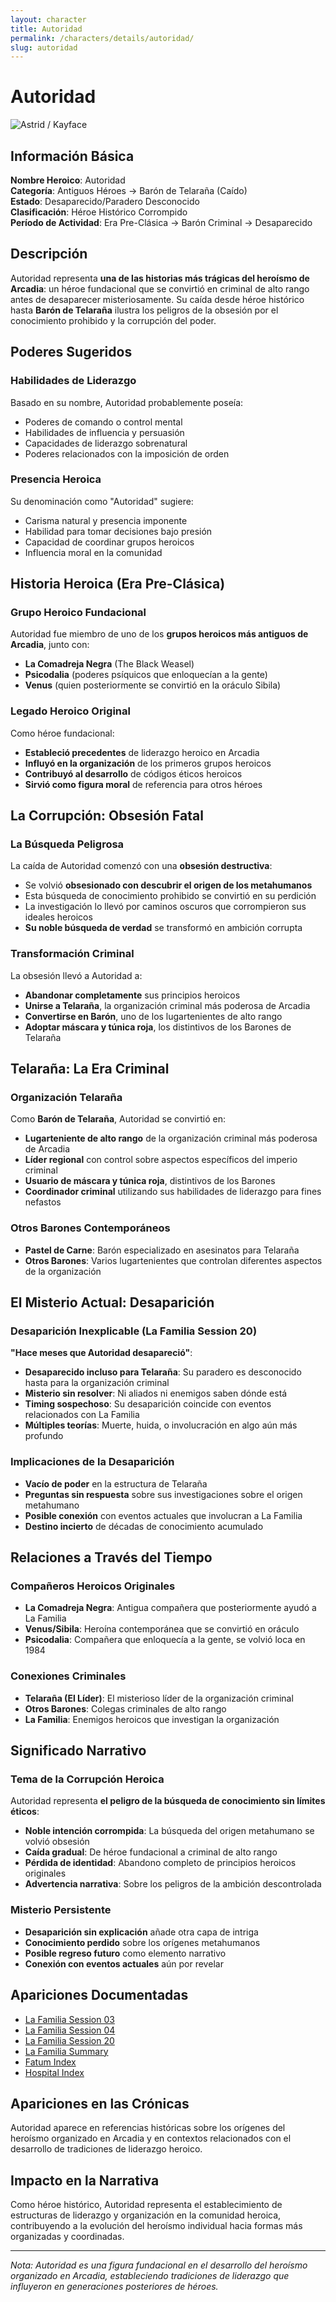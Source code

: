 ```yaml
---
layout: character
title: Autoridad
permalink: /characters/details/autoridad/
slug: autoridad
---
```


# Autoridad

<div class="character-photo">
  <img src="{{ site.baseurl }}/assets/img/characters/autoridad.png" alt="Astrid / Kayface" />
</div>


## Información Básica

**Nombre Heroico**: Autoridad  
**Categoría**: Antiguos Héroes → Barón de Telaraña (Caído)  
**Estado**: Desaparecido/Paradero Desconocido  
**Clasificación**: Héroe Histórico Corrompido  
**Período de Actividad**: Era Pre-Clásica → Barón Criminal → Desaparecido

## Descripción

Autoridad representa **una de las historias más trágicas del heroísmo de Arcadia**: un héroe fundacional que se convirtió en criminal de alto rango antes de desaparecer misteriosamente. Su caída desde héroe histórico hasta **Barón de Telaraña** ilustra los peligros de la obsesión por el conocimiento prohibido y la corrupción del poder.

## Poderes Sugeridos

### Habilidades de Liderazgo
Basado en su nombre, Autoridad probablemente poseía:
- Poderes de comando o control mental
- Habilidades de influencia y persuasión
- Capacidades de liderazgo sobrenatural
- Poderes relacionados con la imposición de orden

### Presencia Heroica
Su denominación como "Autoridad" sugiere:
- Carisma natural y presencia imponente
- Habilidad para tomar decisiones bajo presión
- Capacidad de coordinar grupos heroicos
- Influencia moral en la comunidad

## Historia Heroica (Era Pre-Clásica)

### **Grupo Heroico Fundacional**
Autoridad fue miembro de uno de los **grupos heroicos más antiguos de Arcadia**, junto con:
- **La Comadreja Negra** (The Black Weasel)
- **Psicodalia** (poderes psíquicos que enloquecían a la gente)
- **Venus** (quien posteriormente se convirtió en la oráculo Sibila)

### **Legado Heroico Original**
Como héroe fundacional:
- **Estableció precedentes** de liderazgo heroico en Arcadia
- **Influyó en la organización** de los primeros grupos heroicos
- **Contribuyó al desarrollo** de códigos éticos heroicos
- **Sirvió como figura moral** de referencia para otros héroes

## La Corrupción: Obsesión Fatal

### **La Búsqueda Peligrosa**
La caída de Autoridad comenzó con una **obsesión destructiva**:
- Se volvió **obsesionado con descubrir el origen de los metahumanos**
- Esta búsqueda de conocimiento prohibido se convirtió en su perdición
- La investigación lo llevó por caminos oscuros que corrompieron sus ideales heroicos
- **Su noble búsqueda de verdad** se transformó en ambición corrupta

### **Transformación Criminal**
La obsesión llevó a Autoridad a:
- **Abandonar completamente** sus principios heroicos
- **Unirse a Telaraña**, la organización criminal más poderosa de Arcadia
- **Convertirse en Barón**, uno de los lugartenientes de alto rango
- **Adoptar máscara y túnica roja**, los distintivos de los Barones de Telaraña

## Telaraña: La Era Criminal

### **Organización Telaraña**
Como **Barón de Telaraña**, Autoridad se convirtió en:
- **Lugarteniente de alto rango** de la organización criminal más poderosa de Arcadia
- **Líder regional** con control sobre aspectos específicos del imperio criminal
- **Usuario de máscara y túnica roja**, distintivos de los Barones
- **Coordinador criminal** utilizando sus habilidades de liderazgo para fines nefastos

### **Otros Barones Contemporáneos**
- **Pastel de Carne**: Barón especializado en asesinatos para Telaraña
- **Otros Barones**: Varios lugartenientes que controlan diferentes aspectos de la organización

## El Misterio Actual: Desaparición

### **Desaparición Inexplicable (La Familia Session 20)**
**"Hace meses que Autoridad desapareció"**:
- **Desaparecido incluso para Telaraña**: Su paradero es desconocido hasta para la organización criminal
- **Misterio sin resolver**: Ni aliados ni enemigos saben dónde está
- **Timing sospechoso**: Su desaparición coincide con eventos relacionados con La Familia
- **Múltiples teorías**: Muerte, huida, o involucración en algo aún más profundo

### **Implicaciones de la Desaparición**
- **Vacío de poder** en la estructura de Telaraña
- **Preguntas sin respuesta** sobre sus investigaciones sobre el origen metahumano
- **Posible conexión** con eventos actuales que involucran a La Familia
- **Destino incierto** de décadas de conocimiento acumulado

## Relaciones a Través del Tiempo

### **Compañeros Heroicos Originales**
- **La Comadreja Negra**: Antigua compañera que posteriormente ayudó a La Familia
- **Venus/Sibila**: Heroína contemporánea que se convirtió en oráculo
- **Psicodalia**: Compañera que enloquecía a la gente, se volvió loca en 1984

### **Conexiones Criminales**
- **Telaraña (El Líder)**: El misterioso líder de la organización criminal
- **Otros Barones**: Colegas criminales de alto rango
- **La Familia**: Enemigos heroicos que investigan la organización

## Significado Narrativo

### **Tema de la Corrupción Heroica**
Autoridad representa **el peligro de la búsqueda de conocimiento sin límites éticos**:
- **Noble intención corrompida**: La búsqueda del origen metahumano se volvió obsesión
- **Caída gradual**: De héroe fundacional a criminal de alto rango
- **Pérdida de identidad**: Abandono completo de principios heroicos originales
- **Advertencia narrativa**: Sobre los peligros de la ambición descontrolada

### **Misterio Persistente**
- **Desaparición sin explicación** añade otra capa de intriga
- **Conocimiento perdido** sobre los orígenes metahumanos
- **Posible regreso futuro** como elemento narrativo
- **Conexión con eventos actuales** aún por revelar

## Apariciones Documentadas
- [La Familia Session 03](../../campaigns/la-familia/session-03.md)
- [La Familia Session 04](../../campaigns/la-familia/session-04.md)
- [La Familia Session 20](../../campaigns/la-familia/session-20.md)
- [La Familia Summary](../../campaigns/la-familia/summary/summary.md)
- [Fatum Index](../../groups/fatum/index.md)
- [Hospital Index](../../campaigns/hospital/index.md)

## Apariciones en las Crónicas

Autoridad aparece en referencias históricas sobre los orígenes del heroísmo organizado en Arcadia y en contextos relacionados con el desarrollo de tradiciones de liderazgo heroico.

## Impacto en la Narrativa

Como héroe histórico, Autoridad representa el establecimiento de estructuras de liderazgo y organización en la comunidad heroica, contribuyendo a la evolución del heroísmo individual hacia formas más organizadas y coordinadas.

---

*Nota: Autoridad es una figura fundacional en el desarrollo del heroísmo organizado en Arcadia, estableciendo tradiciones de liderazgo que influyeron en generaciones posteriores de héroes.*
